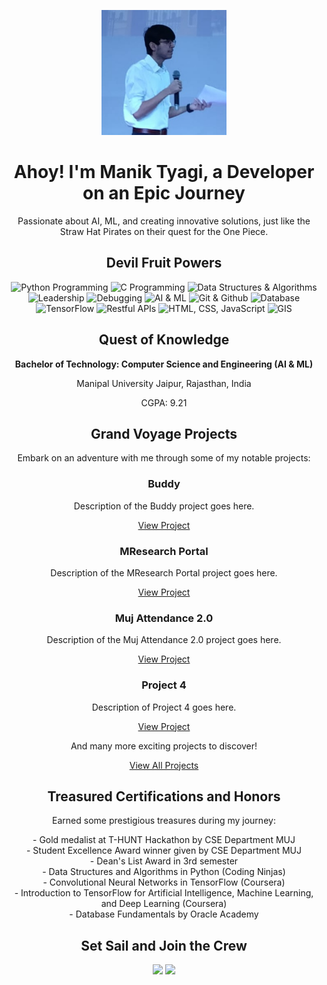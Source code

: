 <!-- Header -->
<p align="center">
  <img src="Manik Tyagi Website Profile Picture.jpg" alt="Manik Tyagi" width="200" height="200">
</p>

<!-- Introduction -->
<h1 align="center">Ahoy! I'm Manik Tyagi, a Developer on an Epic Journey</h1>
<p align="center">Passionate about AI, ML, and creating innovative solutions, just like the Straw Hat Pirates on their quest for the One Piece.</p>

<!-- Skills -->
<h2 align="center">Devil Fruit Powers</h2>
<p align="center">
  <img src="https://img.shields.io/badge/Python%20Programming-Flame%20Fruit-red?style=flat&color=FF0000" alt="Python Programming">
  <img src="https://img.shields.io/badge/C%20Programming-Supersonic%20Fruit-blue?style=flat&color=0000FF" alt="C Programming">
  <img src="https://img.shields.io/badge/Data%20Structures%20%26%20Algorithms-Gum%20Gum%20Fruit-yellow?style=flat&color=FFFF00" alt="Data Structures & Algorithms">
  <img src="https://img.shields.io/badge/Leadership-Haoshoku%20Haki-orange?style=flat&color=FFA500" alt="Leadership">
  <img src="https://img.shields.io/badge/Debugging-Smoke%20Fruit-purple?style=flat&color=800080" alt="Debugging">
  <img src="https://img.shields.io/badge/AI%20%26%20ML-Nikyu%20Nikyu%20Fruit-green?style=flat&color=008000" alt="AI & ML">
  <img src="https://img.shields.io/badge/Git%20%26%20Github-Suke%20Suke%20Fruit-black?style=flat&color=000000" alt="Git & Github">
  <img src="https://img.shields.io/badge/Database-Diamond%20Fruit-cyan?style=flat&color=00FFFF" alt="Database">
  <img src="https://img.shields.io/badge/TensorFlow-Rumble%20Ball%20Fruit-pink?style=flat&color=FF69B4" alt="TensorFlow">
  <img src="https://img.shields.io/badge/Restful%20APIs-Soru%20Soru%20Fruit-lightgrey?style=flat&color=D3D3D3" alt="Restful APIs">
  <img src="https://img.shields.io/badge/HTML%2C%20CSS%2C%20JavaScript-Happo%20Fruit-gold?style=flat&color=FFD700" alt="HTML, CSS, JavaScript">
  <img src="https://img.shields.io/badge/GIS-Ope%20Ope%20Fruit-lime?style=flat&color=00FF00" alt="GIS">
</p>

<!-- Education -->
<h2 align="center">Quest of Knowledge</h2>
<p align="center"><strong>Bachelor of Technology: Computer Science and Engineering (AI & ML)</strong></p>
<p align="center">Manipal University Jaipur, Rajasthan, India</p>
<p align="center">CGPA: 9.21</p>

<!-- Projects -->
<h2 align="center">Grand Voyage Projects</h2>
<p align="center">Embark on an adventure with me through some of my notable projects:</p>

<!-- Project Grid -->
<div align="center">
  <div class="project-grid">
    <div class="project-block">
      <h3>Buddy</h3>
      <p>Description of the Buddy project goes here.</p>
      <a href="project-url-1">View Project</a>
    </div>
    <div class="project-block">
      <h3>MResearch Portal</h3>
      <p>Description of the MResearch Portal project goes here.</p>
      <a href="project-url-2">View Project</a>
    </div>
    <div class="project-block">
      <h3>Muj Attendance 2.0</h3>
      <p>Description of the Muj Attendance 2.0 project goes here.</p>
      <a href="project-url-3">View Project</a>
    </div>
    <div class="project-block">
      <h3>Project 4</h3>
      <p>Description of Project 4 goes here.</p>
      <a href="project-url-4">View Project</a>
    </div>
  </div>
</div>



<!-- View More Projects -->
<p align="center">And many more exciting projects to discover!</p>
<p align="center">
  <a href="all-projects-url">View All Projects</a>
</p>


<!-- Certifications -->
<h2 align="center">Treasured Certifications and Honors</h2>
<p align="center">Earned some prestigious treasures during my journey:</p>
<p align="center">
  - Gold medalist at T-HUNT Hackathon by CSE Department MUJ
  <br>
  - Student Excellence Award winner given by CSE Department MUJ
  <br>
  - Dean's List Award in 3rd semester
  <br>
  - Data Structures and Algorithms in Python (Coding Ninjas)
  <br>
  - Convolutional Neural Networks in TensorFlow (Coursera)
  <br>
  - Introduction to TensorFlow for Artificial Intelligence, Machine Learning, and Deep Learning (Coursera)
  <br>
  - Database Fundamentals by Oracle Academy
  <!-- Add more certifications and honors here -->
</p>

<!-- Contact Me -->
<h2 align="center">Set Sail and Join the Crew</h2>
<p align="center">
  <a href="mailto:tyagimanik2003@gmail.com"><img src="https://img.shields.io/badge/Email-Me-informational?style=flat&logo=gmail&logoColor=white&color=blue"></a>
  <a href="https://www.linkedin.com/in/tyagimanik2003"><img src="https://img.shields.io/badge/LinkedIn-Follow-informational?style=flat&logo=linkedin&logoColor=white&color=blue"></a>
</p>

